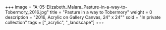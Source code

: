 +++
image = "A-05-Elizabeth_Malara_Pasture-in-a-way-to-Tobermory_2016.jpg"
title = "Pasture in a way to Tobermory"
weight = 0
description = "2016, Acrylic on Gallery Canvas, 24\" x 24\""
sold = "In private collection"
tags = ["_acrylic", "_landscape"]
+++
